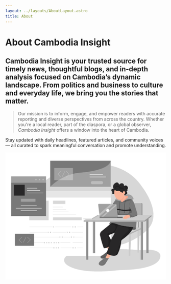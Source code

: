 ```yaml
---
layout: ../layouts/AboutLayout.astro
title: About
---
```

# About Cambodia Insight

## Cambodia Insight is your trusted source for timely news, thoughtful blogs, and in-depth analysis focused on Cambodia’s dynamic landscape. From politics and business to culture and everyday life, we bring you the stories that matter.

> Our mission is to inform, engage, and empower readers with accurate reporting and diverse perspectives from across the country. Whether you're a local reader, part of the diaspora, or a global observer, _Cambodia Insight_ offers a window into the heart of Cambodia.

Stay updated with daily headlines, featured articles, and community voices — all curated to spark meaningful conversation and promote understanding.

![coding dev illustration](https://raw.githubusercontent.com/mekongglobal/astro-blog/main/public/assets/dev.svg)